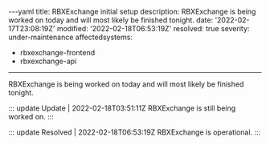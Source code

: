---yaml
title: RBXExchange initial setup
description: RBXExchange is being worked on today and will most likely be finished tonight.
date: '2022-02-17T23:08:19Z'
modified: '2022-02-18T06:53:19Z'
resolved: true
severity: under-maintenance
affectedsystems:
  - rbxexchange-frontend
  - rbxexchange-api
---
RBXExchange is being worked on today and will most likely be finished tonight.

::: update Update | 2022-02-18T03:51:11Z
RBXExchange is still being worked on.
:::

::: update Resolved | 2022-02-18T06:53:19Z
RBXExchange is operational.
:::

